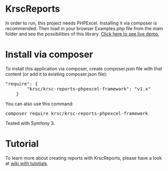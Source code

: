 KrscReports
===========
In order to run, this project needs PHPExcel. Installing it via composer is recommended. Then load in your browser Examples.php file from the main folder and see the possibilities of this library. [Click here to see live demo.](https://www.krsc.ruszczynski.eu/reports/example/list)

Install via composer
===========
To install this application via composer, create composer.json file with that content (or add it to existing composer.json file):
<pre>
"require": {
        "krsc/krsc-reports-phpexcel-framework": "v1.x"
    }
</pre>
You can also use this command:
<pre>
composer require krsc/krsc-reports-phpexcel-framework
</pre>
Tested with Symfony 3.<br/>

Tutorial
===========
To learn more about creating reports with KrscReports, please have a look at [wiki with tutotials](https://github.com/krzysztofruszczynski/Krsc-Reports-PHPExcel-Framework/wiki).

